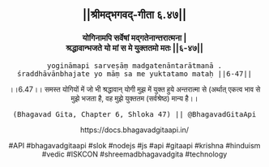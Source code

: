 <center><h2>||श्रीमद्‍भगवद्‍-गीता ६.४७||</h2>
<h3>योगिनामपि सर्वेषां मद्गतेनान्तरात्मना |<br/>श्रद्धावान्भजते यो मां स मे युक्ततमो मतः ||६-४७||</h3>
<pre>yogināmapi sarveṣāṃ madgatenāntarātmanā .<br/>śraddhāvānbhajate yo māṃ sa me yuktatamo mataḥ ||6-47||</pre>
<p>।।6.47।। समस्त योगियों में जो भी श्रद्धावान् योगी मुझ में युक्त हुये अन्तरात्मा से (अर्थात् एकत्व भाव से मुझे भजता है, वह मुझे युक्ततम (सर्वश्रेष्ठ) मान्य है।।</p>
<pre>(Bhagavad Gita, Chapter 6, Shloka 47) || @BhagavadGitaApi</pre><p>https://docs.bhagavadgitaapi.in/</p><p>#API #bhagavadgitaapi #slok #nodejs #js #api #gitaapi #krishna #hinduism #vedic #ISKCON #shreemadbhagavadgita #technology</p></center>